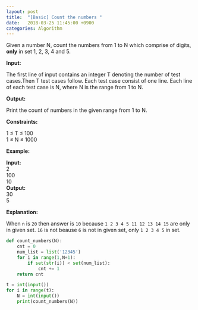 ```yaml
---
layout: post
title:  "[Basic] Count the numbers "
date:   2018-03-25 11:45:00 +0900
categories: Algorithm
---
```


  
Given a number N, count the numbers from 1 to N which comprise of digits, **only** in set 1, 2, 3, 4 and 5. 

**Input:**

The first line of input contains an integer T denoting the number of test cases.Then T test cases follow. Each test case consist of one line. Each line of each test case is N, where N is the range from 1 to N.

**Output:**

Print the count of numbers in the given range from 1 to N.

**Constraints:**

1 ≤ T ≤ 100  
1 ≤ N ≤ 1000

**Example:**

**Input:**  
2  
100  
10  
**Output:**  
30  
5
 

**Explanation:**  

When `n` is `20` then answer is `10` because `1 2 3 4 5 11 12 13 14 15` are only in given set. `16` is not beause `6` is not in given set, only `1 2 3 4 5` in set.


```python
def count_numbers(N):
    cnt = 0
    num_list = list('12345')
    for i in range(1,N+1):
        if set(str(i)) < set(num_list):
            cnt += 1
    return cnt

t = int(input())
for i in range(t):
    N = int(input())
    print(count_numbers(N))
```




